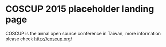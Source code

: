 # COSCUP 2015 placeholder landing page

COSCUP is the annal open source conference in Taiwan, more information please check http://coscup.org/

